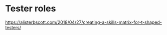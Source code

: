 # Tester roles

<https://alisterbscott.com/2018/04/27/creating-a-skills-matrix-for-t-shaped-testers/>

